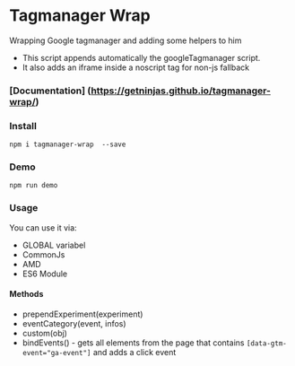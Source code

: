 # Tagmanager Wrap

Wrapping Google tagmanager and adding some helpers to him
* This script appends automatically the googleTagmanager script.
* It also adds an iframe inside a noscript tag for non-js fallback

### [Documentation] (https://getninjas.github.io/tagmanager-wrap/)


### Install

`npm i tagmanager-wrap  --save`

### Demo

`npm run demo`

### Usage

You can use it via:
* GLOBAL variabel
* CommonJs
* AMD
* ES6 Module

#### Methods
* prependExperiment(experiment)
* eventCategory(event, infos)
* custom(obj)
* bindEvents() - gets all elements from the page that contains `[data-gtm-event="ga-event"]` and adds a click event
